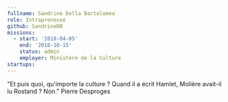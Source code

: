 ```yaml
---
fullname: Sandrine Della Bartolomea
role: Intrapreneuse
github: SandrineDB
missions:
  - start: '2018-04-05'
    end: '2018-10-15'
    status: admin
    employer: Ministère de la Culture
startups:
---
```


"Et puis quoi, qu'importe la culture ? Quand il a écrit Hamlet, Molière avait-il lu Rostand ? Non." Pierre Desproges
